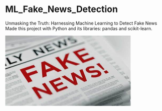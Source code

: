 # ML_Fake_News_Detection
Unmasking the Truth: Harnessing Machine Learning to Detect Fake News
Made this project with Python and its libraries: pandas and scikit-learn.
<div> <img src="OIP.jpg" width="400"> </div>

